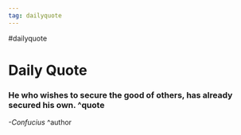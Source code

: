 ```yaml
---
tag: dailyquote
---
```


#dailyquote

# Daily Quote

### He who wishes to secure the good of others, has already secured his own. ^quote
*-Confucius* ^author
